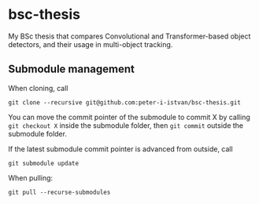 # bsc-thesis
My BSc thesis that compares Convolutional and Transformer-based object detectors, and their usage in multi-object tracking.

## Submodule management

When cloning, call
```
git clone --recursive git@github.com:peter-i-istvan/bsc-thesis.git
```
You can move the commit pointer of the submodule to commit X by calling `git checkout X` inside the submodule folder, then `git commit` outside the submodule folder.

If the latest submodule commit pointer is advanced from outside, call 
```
git submodule update
```
When pulling:
```
git pull --recurse-submodules
```